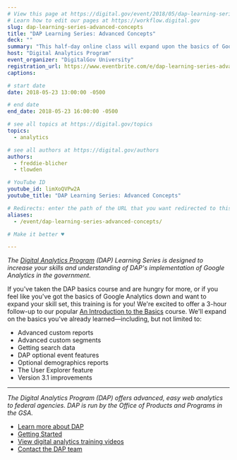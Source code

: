 ```yaml
---
# View this page at https://digital.gov/event/2018/05/dap-learning-series-advanced-concepts
# Learn how to edit our pages at https://workflow.digital.gov
slug: dap-learning-series-advanced-concepts
title: "DAP Learning Series: Advanced Concepts"
deck: ""
summary: "This half-day online class will expand upon the basics of Google Analytics."
host: "Digital Analytics Program"
event_organizer: "DigitalGov University"
registration_url: https://www.eventbrite.com/e/dap-learning-series-advanced-concepts-registration-42564302976
captions: 

# start date
date: 2018-05-23 13:00:00 -0500

# end date
end_date: 2018-05-23 16:00:00 -0500

# see all topics at https://digital.gov/topics
topics: 
  - analytics

# see all authors at https://digital.gov/authors
authors: 
  - freddie-blicher
  - tlowden

# YouTube ID
youtube_id: limXoQVPw2A
youtube_title: "DAP Learning Series: Advanced Concepts"

# Redirects: enter the path of the URL that you want redirected to this page
aliases: 
  - /event/dap-learning-series-advanced-concepts/

# Make it better ♥

---
```


_The [Digital Analytics Program](https://www.digitalgov.gov/services/dap/) (DAP) Learning Series is designed to increase your skills and understanding of DAP's implementation of Google Analytics in the government._

If you've taken the DAP basics course and are hungry for more, or if you feel like you've got the basics of Google Analytics down and want to expand your skill set, this training is for you!
We're excited to offer a 3-hour follow-up to our popular [An Introduction to the Basics](https://www.digitalgov.gov/event/dap-learning-series-digital-analytics-program-101/)  course. We'll expand on the basics you've already learned&mdash;including, but not limited to:

* Advanced custom reports
* Advanced custom segments
* Getting search data
* DAP optional event features
* Optional demographics reports
* The User Explorer feature
* Version 3.1 improvements

---

_The Digital Analytics Program (DAP) offers advanced, easy web analytics to federal agencies. DAP is run by the Office of Products and Programs in the GSA._

* [Learn more about DAP](https://www.digitalgov.gov/services/dap/)
* [Getting Started](https://github.com/digital-analytics-program/gov-wide-code)
* [View digital analytics training videos](https://www.youtube.com/playlist?list=PLd9b-GuOJ3nFwlyvLFUtmDpYFKezhot8P)
* [Contact the DAP team](mailto:dap@support.digitalgov.gov)
